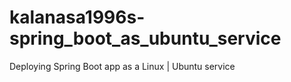 # kalanasa1996s-spring_boot_as_ubuntu_service
Deploying Spring Boot app as a Linux | Ubuntu  service
